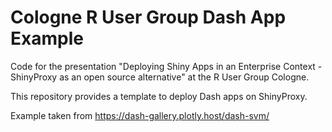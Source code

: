 # Cologne R User Group Dash App Example 

Code for the presentation "Deploying Shiny Apps in an Enterprise Context - ShinyProxy as an open source alternative" at the R User Group Cologne.

This repository provides a template to deploy Dash apps on ShinyProxy.

Example taken from https://dash-gallery.plotly.host/dash-svm/ 